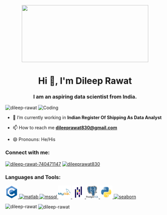 <p align="center">
  <img width="400" height="180" src="https://raw.githubusercontent.com/alansmathew/alansmathew/master/lang.gif">
</p>
<h1 align="center">Hi 👋, I'm Dileep Rawat</h1>
<h3 align="center">I am an aspiring data scientist from India.</h3>
<img align="right" alt="Coding" width="400" src="https://camo.githubusercontent.com/cae12fddd9d6982901d82580bdf321d81fb299141098ca1c2d4891870827bf17/68747470733a2f2f6d69726f2e6d656469756d2e636f6d2f6d61782f313336302f302a37513379765349765f7430696f4a2d5a2e676966")

<p align="left"> <img src="https://komarev.com/ghpvc/?username=dileep-rawat&label=Profile%20views&color=0e75b6&style=flat" alt="dileep-rawat" /> </p>

- 🔭 I’m currently working in **Indian Register Of Shipping As Data Analyst**

- 📫 How to reach me **dileeprawat830@gmail.com**

- 😄 Pronouns: He/His

<h3 align="left">Connect with me:</h3>
<p align="left">
<a href="https://linkedin.com/in/dileep-rawat-740471147" target="blank"><img align="center" src="https://raw.githubusercontent.com/rahuldkjain/github-profile-readme-generator/master/src/images/icons/Social/linked-in-alt.svg" alt="dileep-rawat-740471147" height="30" width="40" /></a>
<a href="https://www.hackerrank.com/dileeprawat830" target="blank"><img align="center" src="https://raw.githubusercontent.com/rahuldkjain/github-profile-readme-generator/master/src/images/icons/Social/hackerrank.svg" alt="dileeprawat830" height="30" width="40" /></a>
</p>

<h3 align="left">Languages and Tools:</h3>
<p align="left"> <a href="https://www.cprogramming.com/" target="_blank" rel="noreferrer"> <img src="https://raw.githubusercontent.com/devicons/devicon/master/icons/c/c-original.svg" alt="c" width="40" height="40"/> </a> <a href="https://www.mathworks.com/" target="_blank" rel="noreferrer"> <img src="https://upload.wikimedia.org/wikipedia/commons/2/21/Matlab_Logo.png" alt="matlab" width="40" height="40"/> </a> <a href="https://www.microsoft.com/en-us/sql-server" target="_blank" rel="noreferrer"> <img src="https://www.svgrepo.com/show/303229/microsoft-sql-server-logo.svg" alt="mssql" width="40" height="40"/> </a> <a href="https://www.mysql.com/" target="_blank" rel="noreferrer"> <img src="https://raw.githubusercontent.com/devicons/devicon/master/icons/mysql/mysql-original-wordmark.svg" alt="mysql" width="40" height="40"/> </a> <a href="https://pandas.pydata.org/" target="_blank" rel="noreferrer"> <img src="https://raw.githubusercontent.com/devicons/devicon/2ae2a900d2f041da66e950e4d48052658d850630/icons/pandas/pandas-original.svg" alt="pandas" width="40" height="40"/> </a> <a href="https://www.postgresql.org" target="_blank" rel="noreferrer"> <img src="https://raw.githubusercontent.com/devicons/devicon/master/icons/postgresql/postgresql-original-wordmark.svg" alt="postgresql" width="40" height="40"/> </a> <a href="https://www.python.org" target="_blank" rel="noreferrer"> <img src="https://raw.githubusercontent.com/devicons/devicon/master/icons/python/python-original.svg" alt="python" width="40" height="40"/> </a> <a href="https://seaborn.pydata.org/" target="_blank" rel="noreferrer"> <img src="https://seaborn.pydata.org/_images/logo-mark-lightbg.svg" alt="seaborn" width="40" height="40"/> </a> </p>

<p><img align="left" src="https://github-readme-stats.vercel.app/api/top-langs?username=dileep-rawat&show_icons=true&locale=en&layout=compact" alt="dileep-rawat" /></p>

<p>&nbsp;<img align="center" src="https://github-readme-stats.vercel.app/api?username=dileep-rawat&show_icons=true&locale=en" alt="dileep-rawat" /></p>

